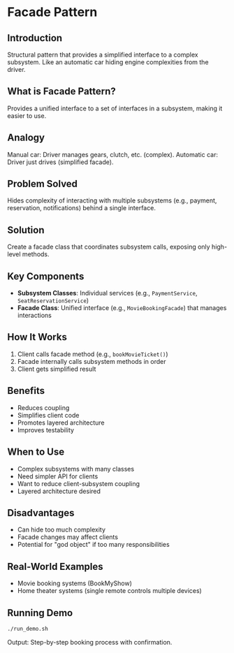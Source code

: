 # Facade Pattern

## Introduction
Structural pattern that provides a simplified interface to a complex subsystem. Like an automatic car hiding engine complexities from the driver.

## What is Facade Pattern?
Provides a unified interface to a set of interfaces in a subsystem, making it easier to use.

## Analogy
Manual car: Driver manages gears, clutch, etc. (complex). Automatic car: Driver just drives (simplified facade).

## Problem Solved
Hides complexity of interacting with multiple subsystems (e.g., payment, reservation, notifications) behind a single interface.

## Solution
Create a facade class that coordinates subsystem calls, exposing only high-level methods.

## Key Components
- **Subsystem Classes**: Individual services (e.g., `PaymentService`, `SeatReservationService`)
- **Facade Class**: Unified interface (e.g., `MovieBookingFacade`) that manages interactions

## How It Works
1. Client calls facade method (e.g., `bookMovieTicket()`)
2. Facade internally calls subsystem methods in order
3. Client gets simplified result

## Benefits
- Reduces coupling
- Simplifies client code
- Promotes layered architecture
- Improves testability

## When to Use
- Complex subsystems with many classes
- Need simpler API for clients
- Want to reduce client-subsystem coupling
- Layered architecture desired

## Disadvantages
- Can hide too much complexity
- Facade changes may affect clients
- Potential for "god object" if too many responsibilities

## Real-World Examples
- Movie booking systems (BookMyShow)
- Home theater systems (single remote controls multiple devices)

## Running Demo
```bash
./run_demo.sh
```
Output: Step-by-step booking process with confirmation.